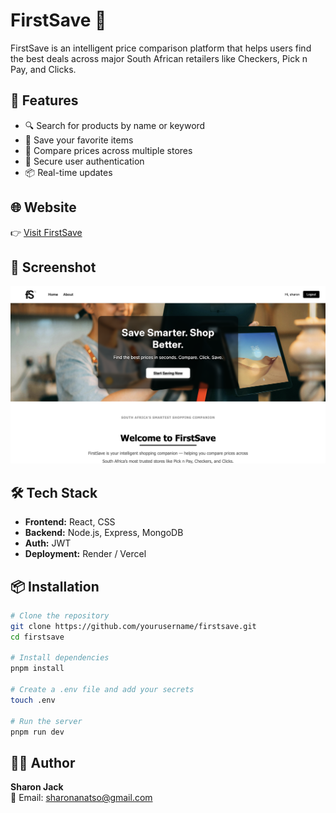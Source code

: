 # FirstSave 🛒

FirstSave is an intelligent price comparison platform that helps users find the best deals across major South African retailers like Checkers, Pick n Pay, and Clicks.

## 🚀 Features

- 🔍 Search for products by name or keyword
- 💾 Save your favorite items
- 🏪 Compare prices across multiple stores
- 🔐 Secure user authentication
- 📦 Real-time updates

## 🌐 Website

👉 [Visit FirstSave](https://first-save.vercel.app/)

## 📸 Screenshot

![FirstSave Screenshot](./other/Screenshot%202025-08-25%20at%2017.25.54.png)

## 🛠️ Tech Stack

- **Frontend:** React, CSS
- **Backend:** Node.js, Express, MongoDB
- **Auth:** JWT
- **Deployment:** Render / Vercel 

## 📦 Installation

```bash
# Clone the repository
git clone https://github.com/yourusername/firstsave.git
cd firstsave

# Install dependencies
pnpm install

# Create a .env file and add your secrets
touch .env

# Run the server
pnpm run dev
```

## 🙋‍♀️ Author

**Sharon Jack**  
📧 Email: sharonanatso@gmail.com  
